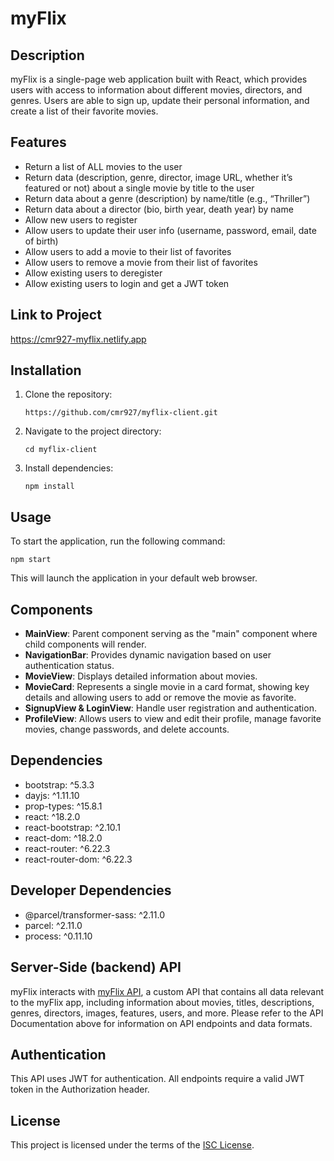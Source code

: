 # myFlix 

## Description
myFlix is a single-page web application built with React, which provides users with access to information about different movies, directors, and genres. Users are able to sign up, update their personal information, and create a list of their favorite movies.

## Features
- Return a list of ALL movies to the user
- Return data (description, genre, director, image URL, whether it’s featured or not) about a
single movie by title to the user
- Return data about a genre (description) by name/title (e.g., “Thriller”)
- Return data about a director (bio, birth year, death year) by name
- Allow new users to register
- Allow users to update their user info (username, password, email, date of birth)
- Allow users to add a movie to their list of favorites
- Allow users to remove a movie from their list of favorites
- Allow existing users to deregister
- Allow existing users to login and get a JWT token

## Link to Project
https://cmr927-myflix.netlify.app

## Installation

1. Clone the repository:

   ```
   https://github.com/cmr927/myflix-client.git
   ```

2. Navigate to the project directory:

   ```
   cd myflix-client
   ```

3. Install dependencies:
   ```
   npm install
   ```

## Usage

To start the application, run the following command:

```
npm start
```

This will launch the application in your default web browser.

## Components
-  **MainView**: Parent component serving as the "main" component where child components will render.
-  **NavigationBar**: Provides dynamic navigation based on user authentication status.
-  **MovieView**: Displays detailed information about movies.
-  **MovieCard**: Represents a single movie in a card format, showing key details and allowing users to add or remove the movie as favorite.
-  **SignupView & LoginView**: Handle user registration and authentication.
-  **ProfileView**: Allows users to view and edit their profile, manage favorite movies, change passwords, and delete accounts.

## Dependencies
- bootstrap: ^5.3.3
- dayjs: ^1.11.10
- prop-types: ^15.8.1
- react: ^18.2.0
- react-bootstrap: ^2.10.1
- react-dom: ^18.2.0
- react-router: ^6.22.3
- react-router-dom: ^6.22.3

## Developer Dependencies
- @parcel/transformer-sass: ^2.11.0
- parcel: ^2.11.0
- process: ^0.11.10

## Server-Side (backend) API

myFlix interacts with [myFlix API](https://github.com/cmr927/myflix), a custom API that contains all data relevant to the myFlix app, including information about movies, titles, descriptions, genres, directors, images, features, users, and more. Please refer to the API Documentation above for information on API endpoints and data formats.

## Authentication
This API uses JWT for authentication. All endpoints require a valid JWT token in the Authorization header.

## License
This project is licensed under the terms of the [ISC License](https://opensource.org/licenses/ISC).
